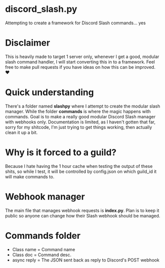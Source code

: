 # discord_slash.py
Attempting to create a framework for Discord Slash commands... yes

# Disclaimer
This is heavily made to target 1 server only, whenever I get a good, modular slash command handler, I will start converting this in to a framework. Feel free to make pull requests if you have ideas on how this can be improved. ❤

# Quick understanding
There's a folder named **slashpy** where I attempt to create the modular slash manager. While the folder **commands** is where the magic happens with commands. Goal is to make a really good modular Discord Slash manager with webhooks only. Documentation is limited, as I haven't gotten that far, sorry for my shitcode, I'm just trying to get things working, then actually clean it up a bit.

# Why is it forced to a guild?
Because I hate having the 1 hour cache when testing the output of these shits, so while I test, it will be controlled by config.json on which guild_id it will make commands to.

# Webhook manager
The main file that manages webhook requests is **index.py**. Plan is to keep it public so anyone can change how their Slash webhook should be managed.

# Commands folder
- Class name = Command name
- Class doc = Command desc.
- async reply = The JSON sent back as reply to Discord's POST webhook
